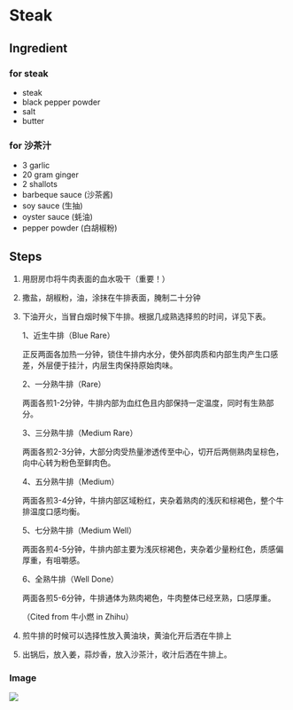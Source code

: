 # Steak

## Ingredient

### for steak
- steak
- black pepper powder
- salt
- butter

### for 沙茶汁
- 3 garlic
- 20 gram ginger
- 2 shallots
- barbeque sauce (沙茶酱)
- soy sauce (生抽)
- oyster sauce (蚝油)
- pepper powder (白胡椒粉)

## Steps
1. 用厨房巾将牛肉表面的血水吸干（重要！）
2. 撒盐，胡椒粉，油，涂抹在牛排表面，腌制二十分钟
3. 下油开火，当冒白烟时候下牛排。根据几成熟选择煎的时间，详见下表。

    1、近生牛排（Blue Rare）

    正反两面各加热一分钟，锁住牛排内水分，使外部肉质和内部生肉产生口感差，外层便于挂汁，内层生肉保持原始肉味。

    2、一分熟牛排（Rare）

    两面各煎1-2分钟，牛排内部为血红色且内部保持一定温度，同时有生熟部分。

    3、三分熟牛排（Medium Rare）

    两面各煎2-3分钟，大部分肉受热量渗透传至中心，切开后两侧熟肉呈棕色，向中心转为粉色至鲜肉色。

    4、五分熟牛排（Medium）

    两面各煎3-4分钟，牛排内部区域粉红，夹杂着熟肉的浅灰和棕褐色，整个牛排温度口感均衡。

    5、七分熟牛排（Medium Well）

    两面各煎4-5分钟，牛排内部主要为浅灰棕褐色，夹杂着少量粉红色，质感偏厚重，有咀嚼感。

    6、全熟牛排（Well Done）

    两面各煎5-6分钟，牛排通体为熟肉褐色，牛肉整体已经烹熟，口感厚重。

    （Cited from 牛小燃 in Zhihu）

4. 煎牛排的时候可以选择性放入黄油块，黄油化开后洒在牛排上

5. 出锅后，放入姜，蒜炒香，放入沙茶汁，收汁后洒在牛排上。

### Image

![](/Cook/img/Steak.jpg)